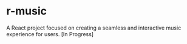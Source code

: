 # r-music
A React project focused on creating a seamless and interactive music experience for users. [In Progress]